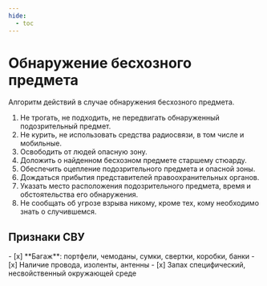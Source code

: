 ```yaml
---
hide:
  - toc
---
```


# Обнаружение бесхозного предмета

Алгоритм действий в случае обнаружения бесхозного предмета.

1. Не трогать, не подходить, не передвигать обнаруженный подозрительный предмет.
2. Не курить, не использовать средства радиосвязи, в том числе и мобильные.
3. Освободить от людей опасную зону.
4. Доложить о найденном бесхозном предмете старшему стюарду.
5. Обеспечить оцепление подозрительного предмета и опасной зоны.
6. Дождаться прибытия представителей правоохранительных органов.
7. Указать место расположения подозрительного предмета, время и обстоятельства его обнаружения.
8. Не сообщать об угрозе взрыва никому, кроме тех, кому необходимо знать о случившемся.

## Признаки СВУ

<div class="result" markdown>
- [x] **Багаж**: портфели, чемоданы, сумки, свертки, коробки, банки
- [x] Наличие провода, изоленты, антенны
- [x] Запах специфический, несвойственный окружающей среде
</div>
